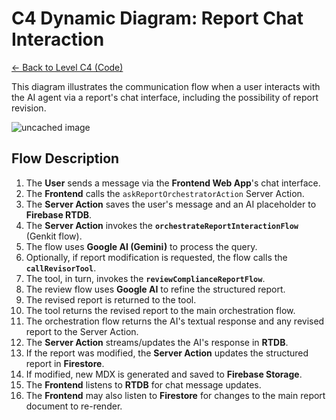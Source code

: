 # C4 Dynamic Diagram: Report Chat Interaction

[<- Back to Level C4 (Code)](./index.md)

This diagram illustrates the communication flow when a user interacts with the AI agent via a report's chat interface, including the possibility of report revision.

![uncached image](http://www.plantuml.com/plantuml/proxy?cache=no&src=https://raw.githubusercontent.com/limazix/energy-compliance-analyzer/main/docs/plantuml/c4-dynamic-report-chat.iuml)

## Flow Description

1.  The **User** sends a message via the **Frontend Web App**'s chat interface.
2.  The **Frontend** calls the `askReportOrchestratorAction` Server Action.
3.  The **Server Action** saves the user's message and an AI placeholder to **Firebase RTDB**.
4.  The **Server Action** invokes the **`orchestrateReportInteractionFlow`** (Genkit flow).
5.  The flow uses **Google AI (Gemini)** to process the query.
6.  Optionally, if report modification is requested, the flow calls the **`callRevisorTool`**.
7.  The tool, in turn, invokes the **`reviewComplianceReportFlow`**.
8.  The review flow uses **Google AI** to refine the structured report.
9.  The revised report is returned to the tool.
10. The tool returns the revised report to the main orchestration flow.
11. The orchestration flow returns the AI's textual response and any revised report to the Server Action.
12. The **Server Action** streams/updates the AI's response in **RTDB**.
13. If the report was modified, the **Server Action** updates the structured report in **Firestore**.
14. If modified, new MDX is generated and saved to **Firebase Storage**.
15. The **Frontend** listens to **RTDB** for chat message updates.
16. The **Frontend** may also listen to **Firestore** for changes to the main report document to re-render.
